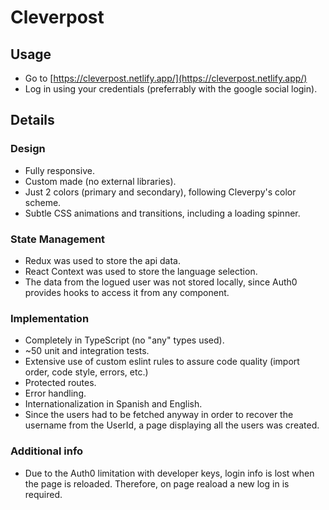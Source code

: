 # Cleverpost

## Usage

- Go to [https://cleverpost.netlify.app/](https://cleverpost.netlify.app/)
- Log in using your credentials (preferrably with the google social login).

## Details

### Design

- Fully responsive.
- Custom made (no external libraries).
- Just 2 colors (primary and secondary), following Cleverpy's color scheme.
- Subtle CSS animations and transitions, including a loading spinner.

### State Management

- Redux was used to store the api data.
- React Context was used to store the language selection.
- The data from the logued user was not stored locally, since Auth0 provides hooks to access it from any component.

### Implementation

- Completely in TypeScript (no "any" types used).
- ~50 unit and integration tests.
- Extensive use of custom eslint rules to assure code quality (import order, code style, errors, etc.)
- Protected routes.
- Error handling.
- Internationalization in Spanish and English.
- Since the users had to be fetched anyway in order to recover the username from the UserId, a page displaying all the users was created.

### Additional info

- Due to the Auth0 limitation with developer keys, login info is lost when the page is reloaded. Therefore, on page reaload a new log in is required.
